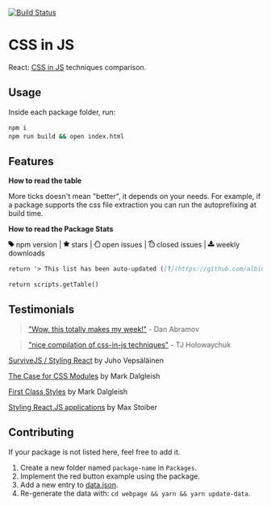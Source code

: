 [![Build Status](https://travis-ci.org/MicheleBertoli/css-in-js.svg?branch=master)](https://travis-ci.org/MicheleBertoli/css-in-js)

# CSS in JS

React: [CSS in JS](https://speakerdeck.com/vjeux/react-css-in-js) techniques comparison.

## Usage

Inside each package folder, run:

```bash
npm i
npm run build && open index.html
```

## Features

**How to read the table**

More ticks doesn't mean "better", it depends on your needs.
For example, if a package supports the css file extraction you can run the autoprefixing at build time.

**How to read the Package Stats**

<img src="./ReadmeSrc/img/tag.svg" width="11" /> npm version |
<img src="./ReadmeSrc/img/star.svg" width="12" /> stars |
<img src="./ReadmeSrc/img/hand-paper-o.svg" width="12" /> open issues |
<img src="./ReadmeSrc/img/hand-peace-o.svg" width="12" /> closed issues |
<img src="./ReadmeSrc/img/download.svg" width="12" /> weekly downloads

```mmd
return '> This list has been auto-updated ([?](https://github.com/albinotonnina/mmarkdown)) on ' + scripts.getDate()
```

```mmd
return scripts.getTable()
```

## Testimonials

> ["Wow, this totally makes my week!"](https://twitter.com/dan_abramov/status/604260877622202368) - Dan Abramov

> ["nice compilation of css-in-js techniques"](https://twitter.com/tjholowaychuk/status/739812614239195136) - TJ Holowaychuk

[SurviveJS / Styling React](http://survivejs.com/webpack_react/styling_react/) by Juho Vepsäläinen

[The Case for CSS Modules](http://markdalgleish.github.io/presentation-the-case-for-css-modules) by Mark Dalgleish

[First Class Styles](https://markdalgleish.github.io/presentation-first-class-styles) by Mark Dalgleish

[Styling React.JS applications](https://www.youtube.com/watch?v=19gqsBc_Cx0) by Max Stoiber

## Contributing

If your package is not listed here, feel free to add it.

1.  Create a new folder named `package-name` in `Packages`.
2.  Implement the red button example using the package.
3.  Add a new entry to [data.json](webpage/src/data.json).
4.  Re-generate the data with: `cd webpage && yarn && yarn update-data`.
